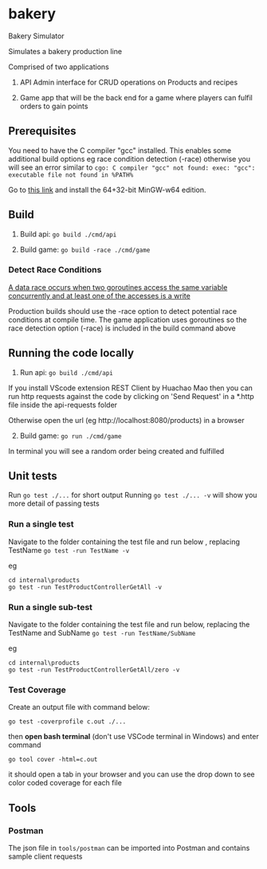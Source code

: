 # bakery

Bakery Simulator

Simulates a bakery production line

Comprised of two applications

1. API Admin interface for CRUD operations on Products and recipes

2. Game app that will be the back end for a game where players can fulfil orders to gain points

## Prerequisites

You need to have the C compiler "gcc" installed. This enables some additional build options eg race condition detection (-race) otherwise you will see an error similar to `cgo: C compiler "gcc" not found: exec: "gcc": executable file not found in %PATH%`

Go to [this link](https://jmeubank.github.io/tdm-gcc/download/) and install the 64+32-bit MinGW-w64 edition.


## Build

1. Build api: `go build ./cmd/api`

2. Build game: `go build -race ./cmd/game`

### Detect Race Conditions

 [A data race occurs when two goroutines access the same variable concurrently and at least one of the accesses is a write](https://go.dev/doc/articles/race_detector)

Production builds should use the -race option to detect potential race conditions at compile time. The game application uses goroutines so the race detection option (-race) is included in the build command above


## Running the code locally

1. Run api: `go build ./cmd/api`

If you install VScode extension REST Client by Huachao Mao then you can run http requests against the code by clicking on 'Send Request' in a \*.http file inside the api-requests folder

Otherwise open the url (eg http://localhost:8080/products) in a browser

2. Build game: `go run ./cmd/game`

In terminal you will see a random order being created and fulfilled

## Unit tests

Run `go test ./...` for short output
Running `go test ./... -v` will show you more detail of passing tests

### Run a single test

Navigate to the folder containing the test file and run below , replacing TestName 
`go test -run TestName -v`

eg 
```
cd internal\products
go test -run TestProductControllerGetAll -v
```

### Run a single sub-test
Navigate to the folder containing the test file and run below, replacing the TestName and SubName
`go test -run TestName/SubName`

eg 
```
cd internal\products
go test -run TestProductControllerGetAll/zero -v
```
### Test Coverage

Create an output file with command below:
```
go test -coverprofile c.out ./...
```
then **open bash terminal** (don't use VSCode terminal in Windows) and enter command
```
go tool cover -html=c.out  
```
it should open a tab in your browser and you can use the drop down to  see color coded coverage for each file

## Tools

### Postman

The json file in `tools/postman` can be imported into Postman and contains sample client requests
